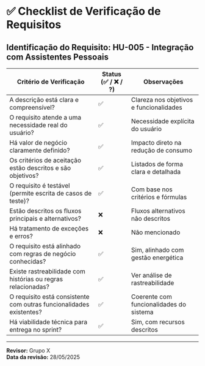 # ✅ Checklist de Verificação de Requisitos

**Identificação do Requisito:** HU-005 - Integração com Assistentes Pessoais
--------------------------------------------------------------------------------------------------------------
| Critério de Verificação                                              | Status (✅ / ❌ / ?) | Observações |
|----------------------------------------------------------------------|-----------------------|-------------|
| A descrição está clara e compreensível?                              | ✅                    | Clareza nos objetivos e funcionalidades |
| O requisito atende a uma necessidade real do usuário?                | ✅                    | Necessidade explícita do usuário        |
| Há valor de negócio claramente definido?                             | ✅                    | Impacto direto na redução de consumo    |
| Os critérios de aceitação estão descritos e são objetivos?           | ✅                    | Listados de forma clara e detalhada     |
| O requisito é testável (permite escrita de casos de teste)?          | ✅                    | Com base nos critérios e fórmulas       |
| Estão descritos os fluxos principais e alternativos?                 | ❌                    | Fluxos alternativos não descritos       |
| Há tratamento de exceções e erros?                                   | ❌                    | Não mencionado                          |
| O requisito está alinhado com regras de negócio conhecidas?          | ✅                    | Sim, alinhado com gestão energética     |
| Existe rastreabilidade com histórias ou regras relacionadas?         | ✅                    | Ver análise de rastreabilidade          |
| O requisito está consistente com outras funcionalidades existentes?  | ✅                    | Coerente com funcionalidades do sistema |
| Há viabilidade técnica para entrega no sprint?                       | ✅                    | Sim, com recursos descritos             |
--------------------------------------------------------------------------------------------------------------

**Revisor:** Grupo X  
**Data da revisão:** 28/05/2025
